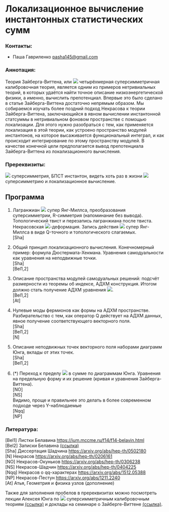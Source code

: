 # Локализационное вычисление инстантонных статистических сумм

### Контакты:
* Паша Гавриленко <pasha145@gmail.com>

### Аннотация:
Теория Зайберга-Виттена, или <img src="https://render.githubusercontent.com/render/math?math=\mathcal N=2"> четырёхмерная суперсимметричная калибровочная теория, является одним из примеров нетривиальных теорий, в которых удаётся найти точное описание низкоэнергетической физики, а именно, вычислить препотенциал. Впервые это было сделано в статье Зайберга-Виттена достаточно непрямым образом. Мы собираемся изучать более поздний подход Некрасова к теории Зайберга-Виттена, заключающийся в явном вычислении инстантонной статсуммы в нетривиальном фоновом пространстве с помощью локализации. Для этого нужно разобраться с тем, как применяется локализация в этой теории, как устроено пространство модулей инстантонов, на которое высаживается функциональный интеграл, и как происходит интегрирование по этому пространству модулей. В качестве конечной цели предполагается вывод препотенциала Зайберга-Виттена из локализационного вычисления.

### Пререквизиты:
<img src="https://render.githubusercontent.com/render/math?math=\mathcal N=1"> суперсимметрия, БПСТ инстантон, видеть хоть раз в жизни <img src="https://render.githubusercontent.com/render/math?math=\mathcal N=2"> суперсимметрию и локализационное вычисление.

## Программа

1. Лагранжиан <img src="https://render.githubusercontent.com/render/math?math=\mathcal N=2"> супер Янг-Миллса, преобразования суперсимметрии, R-симметрия (напоминание без вывода). Топологический твист и перезапись лагранжиана после твиста. Некрасовская <img src="https://render.githubusercontent.com/render/math?math=\epsilon">-деформация. Запись действия <img src="https://render.githubusercontent.com/render/math?math=\mathcal N=2"> супер Янг-Миллса в виде Q-точного и топологического слагаемых.  
[Sha]


2. Общий принцип локализационного вычисления. Конечномерный пример: формула Дюстермата-Хекмана. Уравнения самодуальности как уравнения на неподвижные точки.  
[Sha]  
[Bel1,2]


3. Описание пространства модулей самодуальных решений: подсчёт размерности из теоремы об индексе, АДХМ конструкция. Итогом должно стать получение АДХМ уравнения <img src="https://render.githubusercontent.com/render/math?math=[B_1,B_2]%2B IJ=0">.   
[Bel1,2]  
[At]


4. Нулевые моды фермионов как формы на АДХМ пространстве. Разбирательство с тем, как оператор Q действует на АДХМ данных, явное получение соответствующего векторного поля.  
[Sha]  
[Bel1,2]  
[N]


5. Описание неподвижных точек векторного поля наборами диаграмм Юнга, вклады от этих точек.  
[Sha]  
[Bel1,2]  


6. (*) Переход к пределу <img src="https://render.githubusercontent.com/render/math?math=\epsilon_{1,2}\to 0"> в сумме по диаграммам Юнга. Уравнения на предельную форму и их решение (кривая и уравнения Зайберга-Виттена).  
[NO]  
[NS]  
Видимо, проще и правильнее это делать в более современном подходе через Y-наблюдаемые  
[Nqq]  
[NP]

### Литература:
[Bel1] Листки Белавина <https://ium.mccme.ru/f14/f14-belavin.html>  
[Bel2] Записки Белавина [(ссылка)](https://drive.google.com/open?id=1Jp3DTpXyQrFtkJeU1ib4MCDUaadbgwYi)  
[Sha] Диссертация Шадчина <https://arxiv.org/abs/hep-th/0502180>  
[N] Некрасов <https://arxiv.org/abs/hep-th/0206161>  
[NO] Некрасов-Окуньков <https://arxiv.org/abs/hep-th/0306238>  
[NS] Некрасов-Шадчин <https://arxiv.org/abs/hep-th/0404225>  
[Nqq] Некрасов о qq-характерах <https://arxiv.org/abs/1512.05388>  
[NP] Некрасов-Пестун <https://arxiv.org/abs/1211.2240>  
[At] Атья, Геометрия и физика узлов (дополнение)

Также для заполнения пробелов в пререквизитах можно посмотреть лекции Алексея Юнга по <img src="https://render.githubusercontent.com/render/math?math=\mathcal N=1"> суперсимметричным калибровочным теориям [(ссылка)](https://www.youtube.com/playlist?list=PLLGkFbxve671KnoxbIn8FfXG1nyZDzY3x)
и доклады на семинаре о Зайберге-Виттене [(ссылка)](https://www.youtube.com/playlist?list=PLLGkFbxve670pVFdePaO-Ab96mp_ioqOk).
